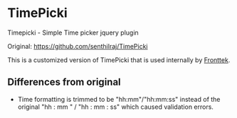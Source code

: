 # TimePicki
Timepicki - Simple Time picker jquery plugin

Original: https://github.com/senthilraj/TimePicki


This is a customized version of TimePicki that is used internally by [Fronttek](http://fronttek.no).


## Differences from original

- Time formatting is trimmed to be "hh:mm"/"hh:mm:ss" instead of the original "hh : mm " / "hh : mm : ss" which caused validation errors.
